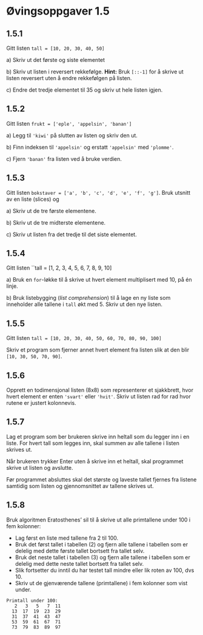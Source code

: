 # Øvingsoppgaver 1.5

## 1.5.1
Gitt listen ``tall = [10, 20, 30, 40, 50]``

a) Skriv ut det første og siste elementet

b) Skriv ut listen i reversert rekkefølge. **Hint:** Bruk ``[::-1]`` for å skrive ut listen
reversert uten å endre rekkefølgen på listen.

c) Endre det tredje elementet til 35 og skriv ut hele listen igjen.

## 1.5.2
Gitt listen ``frukt = ['eple', 'appelsin', 'banan']``

a) Legg til ``'kiwi'`` på slutten av listen og skriv den ut.

b) Finn indeksen til ``'appelsin'`` og erstatt ``'appelsin'`` med ``'plomme'``.

c) Fjern ``'banan'`` fra listen ved å bruke verdien.

## 1.5.3
Gitt listen ``bokstaver = ['a', 'b', 'c', 'd', 'e', 'f', 'g']``. Bruk utsnitt av en liste (slices)
og

a) Skriv ut de tre første elementene.

b) Skriv ut de tre midterste elementene.

c) Skriv ut listen fra det tredje til det siste elementet.

## 1.5.4
Gitt listen ``tall = [1, 2, 3, 4, 5, 6, 7, 8, 9, 10]

a) Bruk en ``for``-løkke til å skrive ut hvert element multiplisert med 10, på én linje.

b) Bruk listebygging (*list comprehension*) til å lage en ny liste som inneholder alle tallene
i ``tall`` økt med 5. Skriv ut den nye listen.

## 1.5.5
Gitt listen ``tall = [10, 20, 30, 40, 50, 60, 70, 80, 90, 100]``

Skriv et program som fjerner annet hvert element fra listen slik at den blir ``[10, 30, 50, 70, 90]``.

## 1.5.6
Opprett en todimensjonal listen (8x8) som representerer et sjakkbrett, hvor hvert element er enten ``'svart'`` eller ``'hvit'``. Skriv ut listen rad for rad hvor rutene er justert kolonnevis.

## 1.5.7
Lag et program som ber brukeren skrive inn heltall som du legger inn i en liste. For hvert tall som legges inn, skal summen av alle tallene i listen skrives ut.

Når brukeren trykker Enter uten å skrive inn et heltall, skal programmet skrive ut listen og avslutte.

Før programmet absluttes skal det største og laveste tallet fjernes fra listene samtidig som listen og gjennomsnittet av tallene skrives ut.

## 1.5.8
Bruk algoritmen Eratosthenes’ sil til å skrive ut alle primtallene under 100 i fem kolonner: 

- Lag først en liste med tallene fra 2 til 100. 
- Bruk det først tallet i tabellen (2) og fjern alle tallene i tabellen som er delelig med dette 
første tallet bortsett fra tallet selv. 
- Bruk det neste tallet i tabellen (3) og fjern alle tallene i tabellen som er delelig med 
dette neste tallet bortsett fra tallet selv. 
- Slik fortsetter du inntil du har testet tall mindre eller lik roten av 100, dvs 10. 
- Skriv ut de gjenværende tallene (primtallene) i fem kolonner som vist under. 

```
Primtall under 100:
   2   3   5   7  11
  13  17  19  23  29
  31  37  41  43  47
  53  59  61  67  71
  73  79  83  89  97  
```
